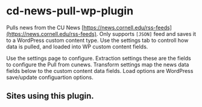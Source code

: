 # cd-news-pull-wp-plugin

Pulls news from the CU News [https://news.cornell.edu/rss-feeds](https://news.cornell.edu/rss-feeds). Only supports `[JSON]` feed and saves it to a WordPress custom content type.
Use the settings tab to controll how data is pulled, and loaded into WP custom content fields.

Use the settings page to configure. Extraction settings these are the fields to configure the Pull from cunews. Transform settings map the news data fields below to the custom content data fields. Load options are WordPress save/update configuartion options.

## Sites using this plugin.
